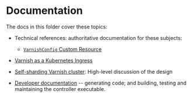 # Documentation

The docs in this folder cover these topics:

* Technical references: authoritative documentation for these subjects:

  * [``VarnishConfig`` Custom Resource](ref-varnish-cfg.md)

* [Varnish as a Kubernetes Ingress](varnish-as-ingress.md)

* [Self-sharding Varnish cluster](self-sharding.md): High-level
  discussion of the design

* [Developer documentation](dev.md) -- generating code; and building,
  testing and maintaining the controller executable.
